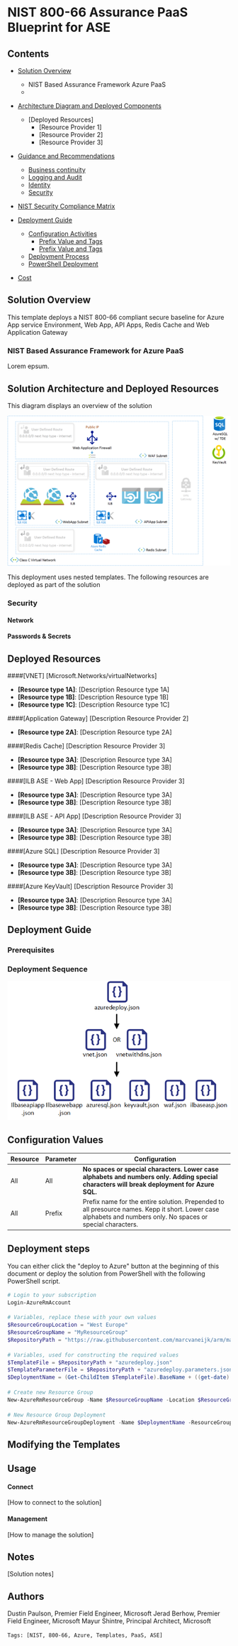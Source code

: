 ﻿# NIST 800-66 Assurance PaaS Blueprint for ASE

## Contents

- [Solution Overview](#Overview)
	- NIST Based Assurance Framework Azure PaaS
	- 
- [Architecture Diagram and Deployed Components](#architecture-diagram-and-components)
	- [Deployed Resources]
		- [Resource Provider 1]
		- [Resource Provider 2]
		- [Resource Provider 3]

- [Guidance and Recommendations](#guidance-and-recommendations)
	- [Business continuity](#business-continuity)
	- [Logging and Audit](#logging-and-audit)
	- [Identity](#identity)
	- [Security](#security)

- [NIST Security Compliance Matrix](#ncsc-security-matrix-compliance)

- [Deployment Guide](#deployment-and-configuration-activities) 
	- [Configuration Activities](#)
		- [Prefix Value and Tags](#)
		- [Prefix Value and Tags](#)
	- [Deployment Process](#deployment-process)
	- [PowerShell Deployment](#optional-powershell-deployment)

- [Cost](#cost)

## Solution Overview

This template deploys a NIST 800-66 compliant secure baseline for Azure App service Environment, Web App, API Apps, Redis Cache and Web Application Gateway

### NIST Based Assurance Framework for Azure PaaS

Lorem epsum.

## Solution Architecture and Deployed Resources

This diagram displays an overview of the solution

![alt text](images/solution.png "Solution Diagram")

This deployment uses nested templates.
The following resources are deployed as part of the solution

### Security

#### Network

#### Passwords & Secrets


## Deployed Resources

####[VNET]
[Microsoft.Networks/virtualNetworks]
+ **[Resource type 1A]**: [Description Resource type 1A]
+ **[Resource type 1B]**: [Description Resource type 1B]
+ **[Resource type 1C]**: [Description Resource type 1C]

####[Application Gateway]
[Description Resource Provider 2]
+ **[Resource type 2A]**: [Description Resource type 2A]

####[Redis Cache]
[Description Resource Provider 3]
+ **[Resource type 3A]**: [Description Resource type 3A]
+ **[Resource type 3B]**: [Description Resource type 3B]

####[ILB ASE - Web App]
[Description Resource Provider 3]
+ **[Resource type 3A]**: [Description Resource type 3A]
+ **[Resource type 3B]**: [Description Resource type 3B]

####[ILB ASE - API App]
[Description Resource Provider 3]
+ **[Resource type 3A]**: [Description Resource type 3A]
+ **[Resource type 3B]**: [Description Resource type 3B]

####[Azure SQL]
[Description Resource Provider 3]
+ **[Resource type 3A]**: [Description Resource type 3A]
+ **[Resource type 3B]**: [Description Resource type 3B]

####[Azure KeyVault]
[Description Resource Provider 3]
+ **[Resource type 3A]**: [Description Resource type 3A]
+ **[Resource type 3B]**: [Description Resource type 3B]

## Deployment Guide

### Prerequisites

### Deployment Sequence

![alt text](images/asesequencevsdx.png "Template Deployment Sequence")

## Configuration Values

  Resource| Parameter | Configuration
  ---|---|---
  All | All | **No spaces or special characters. Lower case alphabets and numbers only. Adding special characters will break deployment for Azure SQL.**
  All | Prefix | Prefix name for the entire solution. Prepended to all presource names. Kepp it short. Lower case alphabets and numbers only. No spaces or special characters.

## Deployment steps
You can either click the "deploy to Azure" button at the beginning of this document or deploy the solution from PowerShell with the following PowerShell script.

``` PowerShell
# Login to your subscription
Login-AzureRmAccount

# Variables, replace these with your own values
$ResourceGroupLocation = "West Europe"
$ResourceGroupName = "MyResourceGroup"
$RepositoryPath = "https://raw.githubusercontent.com/marcvaneijk/arm/master/200-nested/200-template/"

# Variables, used for constructing the required values
$TemplateFile = $RepositoryPath + "azuredeploy.json"
$TemplateParameterFile = $RepositoryPath + "azuredeploy.parameters.json"
$DeploymentName = (Get-ChildItem $TemplateFile).BaseName + ((get-date).ToUniversalTime()).ToString('MMddyyyyHHmmss')

# Create new Resource Group
New-AzureRmResourceGroup -Name $ResourceGroupName -Location $ResourceGroupLocation

# New Resource Group Deployment
New-AzureRmResourceGroupDeployment -Name $DeploymentName -ResourceGroupName $ResourceGroupName -TemplateFile $TemplateFile -TemplateParameterFile $TemplateParameterFile
```
## Modifying the Templates

## Usage

#### Connect
[How to connect to the solution]
#### Management
[How to manage the solution]

## Notes
[Solution notes]

## Authors

Dustin Paulson, Premier Field Engineer, Microsoft
Jerad Berhow, Premier Field Engineer, Microsoft
Mayur Shintre, Principal Architect, Microsoft

`Tags: [NIST, 800-66, Azure, Templates, PaaS, ASE]`